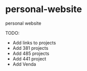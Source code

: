 # personal-website
personal website


TODO:
- Add links to projects
- Add 381 projects
- Add 485 projects
- Add 441 project
- Add Venda
